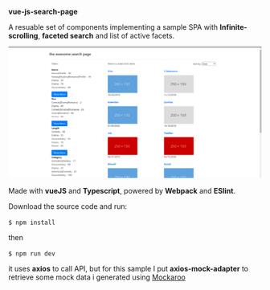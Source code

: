 **vue-js-search-page**

A resuable set of components implementing a sample SPA with **Infinite-scrolling**, **faceted search** and list of active facets.


![Demo](demo.gif)


Made with **vueJS** and **Typescript**, powered by **Webpack** and **ESlint**.

Download the source code and run:

`$ npm install`

then

`$ npm run dev`

it uses **axios** to call API, but for this sample I put **axios-mock-adapter** to retrieve some mock data i generated using [Mockaroo](https://mockaroo.com/)